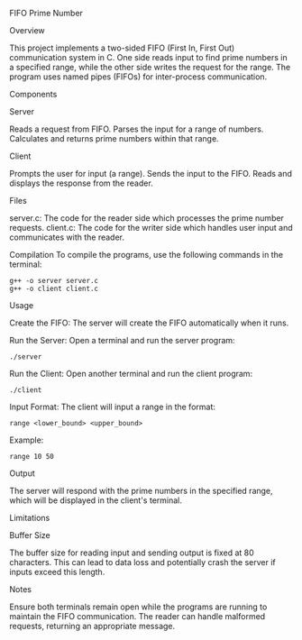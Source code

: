 FIFO Prime Number

Overview

This project implements a two-sided FIFO (First In, First Out) communication system in C. 
One side reads input to find prime numbers in a specified range, while the other side writes the request for the range. 
The program uses named pipes (FIFOs) for inter-process communication.

Components

Server

Reads a request from FIFO.
Parses the input for a range of numbers.
Calculates and returns prime numbers within that range.

Client 
    
Prompts the user for input (a range).
Sends the input to the FIFO.
Reads and displays the response from the reader.

Files
    
server.c: The code for the reader side which processes the prime number requests.
client.c: The code for the writer side which handles user input and communicates with the reader.

Compilation
To compile the programs, use the following commands in the terminal:


    g++ -o server server.c
    g++ -o client client.c

Usage

Create the FIFO: The server will create the FIFO automatically when it runs.

Run the Server: Open a terminal and run the server program:

    ./server

Run the Client: Open another terminal and run the client program:

    ./client

Input Format: The client will input a range in the format:

    range <lower_bound> <upper_bound>

Example:

    range 10 50

Output 

The server will respond with the prime numbers in the specified range, 
which will be displayed in the client's terminal.

Limitations

Buffer Size 

The buffer size for reading input and sending output is fixed at 80 characters. 
This can lead to data loss and potentially crash the server if inputs exceed this length.

Notes

Ensure both terminals remain open while the programs are running to maintain the FIFO communication.
The reader can handle malformed requests, returning an appropriate message.

